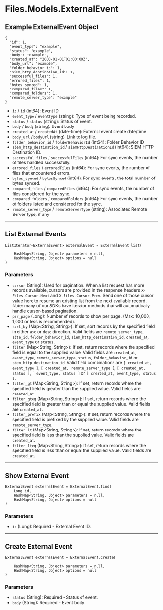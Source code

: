 # Files.Models.ExternalEvent

## Example ExternalEvent Object

```
{
  "id": 1,
  "event_type": "example",
  "status": "example",
  "body": "example",
  "created_at": "2000-01-01T01:00:00Z",
  "body_url": "example",
  "folder_behavior_id": 1,
  "siem_http_destination_id": 1,
  "successful_files": 1,
  "errored_files": 1,
  "bytes_synced": 1,
  "compared_files": 1,
  "compared_folders": 1,
  "remote_server_type": "example"
}
```

* `id` / `id`  (int64): Event ID
* `event_type` / `eventType`  (string): Type of event being recorded.
* `status` / `status`  (string): Status of event.
* `body` / `body`  (string): Event body
* `created_at` / `createdAt`  (date-time): External event create date/time
* `body_url` / `bodyUrl`  (string): Link to log file.
* `folder_behavior_id` / `folderBehaviorId`  (int64): Folder Behavior ID
* `siem_http_destination_id` / `siemHttpDestinationId`  (int64): SIEM HTTP Destination ID.
* `successful_files` / `successfulFiles`  (int64): For sync events, the number of files handled successfully.
* `errored_files` / `erroredFiles`  (int64): For sync events, the number of files that encountered errors.
* `bytes_synced` / `bytesSynced`  (int64): For sync events, the total number of bytes synced.
* `compared_files` / `comparedFiles`  (int64): For sync events, the number of files considered for the sync.
* `compared_folders` / `comparedFolders`  (int64): For sync events, the number of folders listed and considered for the sync.
* `remote_server_type` / `remoteServerType`  (string): Associated Remote Server type, if any


---

## List External Events

```
ListIterator<ExternalEvent> externalEvent = ExternalEvent.list(
    
    HashMap<String, Object> parameters = null,
    HashMap<String, Object> options = null
)
```

### Parameters

* `cursor` (String): Used for pagination.  When a list request has more records available, cursors are provided in the response headers `X-Files-Cursor-Next` and `X-Files-Cursor-Prev`.  Send one of those cursor value here to resume an existing list from the next available record.  Note: many of our SDKs have iterator methods that will automatically handle cursor-based pagination.
* `per_page` (Long): Number of records to show per page.  (Max: 10,000, 1,000 or less is recommended).
* `sort_by` (Map<String, String>): If set, sort records by the specified field in either `asc` or `desc` direction. Valid fields are `remote_server_type`, `site_id`, `folder_behavior_id`, `siem_http_destination_id`, `created_at`, `event_type` or `status`.
* `filter` (Map<String, String>): If set, return records where the specified field is equal to the supplied value. Valid fields are `created_at`, `event_type`, `remote_server_type`, `status`, `folder_behavior_id` or `siem_http_destination_id`. Valid field combinations are `[ created_at, event_type ]`, `[ created_at, remote_server_type ]`, `[ created_at, status ]`, `[ event_type, status ]` or `[ created_at, event_type, status ]`.
* `filter_gt` (Map<String, String>): If set, return records where the specified field is greater than the supplied value. Valid fields are `created_at`.
* `filter_gteq` (Map<String, String>): If set, return records where the specified field is greater than or equal the supplied value. Valid fields are `created_at`.
* `filter_prefix` (Map<String, String>): If set, return records where the specified field is prefixed by the supplied value. Valid fields are `remote_server_type`.
* `filter_lt` (Map<String, String>): If set, return records where the specified field is less than the supplied value. Valid fields are `created_at`.
* `filter_lteq` (Map<String, String>): If set, return records where the specified field is less than or equal the supplied value. Valid fields are `created_at`.


---

## Show External Event

```
ExternalEvent externalEvent = ExternalEvent.find(
    Long id, 
    HashMap<String, Object> parameters = null,
    HashMap<String, Object> options = null
)
```

### Parameters

* `id` (Long): Required - External Event ID.


---

## Create External Event

```
ExternalEvent externalEvent = ExternalEvent.create(
    
    HashMap<String, Object> parameters = null,
    HashMap<String, Object> options = null
)
```

### Parameters

* `status` (String): Required - Status of event.
* `body` (String): Required - Event body
